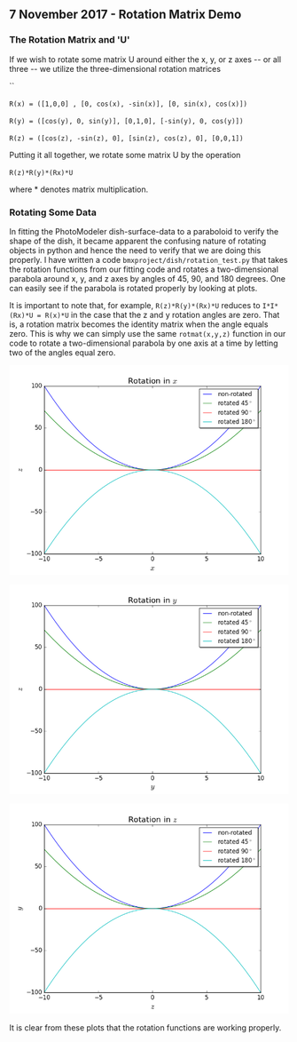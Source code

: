 ## 7 November 2017 - Rotation Matrix Demo

### The Rotation Matrix and 'U'

If we wish to rotate some matrix U around either the x, y, or z axes -- or all three -- we utilize the three-dimensional rotation matrices

``

`R(x) = ([1,0,0] , [0, cos(x), -sin(x)], [0, sin(x), cos(x)])`

`R(y) = ([cos(y), 0, sin(y)], [0,1,0], [-sin(y), 0, cos(y)])`

`R(z) = ([cos(z), -sin(z), 0], [sin(z), cos(z), 0], [0,0,1])`

Putting it all together, we rotate some matrix U by the operation

`R(z)*R(y)*(Rx)*U`

where * denotes matrix multiplication.


### Rotating Some Data

In fitting the PhotoModeler dish-surface-data to a paraboloid to verify the shape of the dish, it became apparent the confusing nature of rotating objects in python and hence the need to verify that we are doing this properly.  I have written a code `bmxproject/dish/rotation_test.py` that takes the rotation functions from our fitting code and rotates a two-dimensional parabola around x, y, and z axes by angles of 45, 90, and 180 degrees.  One can easily see if the parabola is rotated properly by looking at plots.

It is important to note that, for example, `R(z)*R(y)*(Rx)*U` reduces to `I*I*(Rx)*U = R(x)*U` in the case that the z and y rotation angles are zero.  That is, a rotation matrix becomes the identity matrix when the angle equals zero.  This is why we can simply use the same `rotmat(x,y,z)` function in our code to rotate a two-dimensional parabola by one axis at a time by letting two of the angles equal zero.

![x](rotation_test_x.png)

![y](rotation_test_y.png)

![z](rotation_test_z.png)

It is clear from these plots that the rotation functions are working properly.



